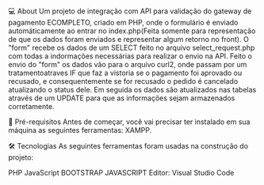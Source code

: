 💻 About
Um projeto de integração com API para validação do gateway de pagamento ECOMPLETO, criado em PHP, onde o formulário é enviado automáticamente ao entrar no index.php(Feita somente para representação de que os dados foram enviados e representar algum retorno no front). O "form" recebe os dados de um SELECT feito no arquivo select_request.php com todas a indormações necessárias para realizar o envio na API. Feito o envio do "form" os dados vão para o arquivo curl2, onde passam por um tratamentoatraves IF que faz a vistoria se o pagamento foi aprovado ou recusado, e consequentemente se for recusado o pedido é cancelado atualizando o status dele. Em seguida os dados são atualizados nas tabelas através de um UPDATE para que as informações sejam armazenados corretamente.


🚀 Pré-requisitos
Antes de começar, você vai precisar ter instalado em sua máquina as seguintes ferramentas: XAMPP.


🛠 Tecnologias
As seguintes ferramentas foram usadas na construção do projeto:


PHP
JavaScript
BOOTSTRAP
JAVASCRIPT
Editor: Visual Studio Code
